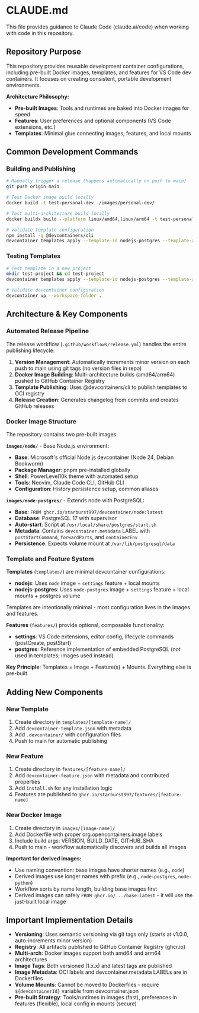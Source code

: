 # CLAUDE.md

This file provides guidance to Claude Code (claude.ai/code) when working with code in this repository.

## Repository Purpose

This repository provides reusable development container configurations, including pre-built Docker images, templates, and features for VS Code dev containers. It focuses on creating consistent, portable development environments.

**Architecture Philosophy:**
- **Pre-built Images**: Tools and runtimes are baked into Docker images for speed
- **Features**: User preferences and optional components (VS Code extensions, etc.)
- **Templates**: Minimal glue connecting images, features, and local mounts

## Common Development Commands

### Building and Publishing

```bash
# Manually trigger a release (happens automatically on push to main)
git push origin main

# Test Docker image build locally
docker build -t test-personal-dev ./images/personal-dev/

# Test multi-architecture build locally
docker buildx build --platform linux/amd64,linux/arm64 -t test-personal-dev ./images/personal-dev/

# Validate template configuration
npm install -g @devcontainers/cli
devcontainer templates apply --template-id nodejs-postgres --template-args '{}' --target-folder test-output
```

### Testing Templates

```bash
# Test template in a new project
mkdir test-project && cd test-project
devcontainer templates apply --template-id nodejs-postgres --template-args '{"nodeVersion":"24","postgresVersion":"latest"}' --target-folder .

# Validate devcontainer configuration
devcontainer up --workspace-folder .
```

## Architecture & Key Components

### Automated Release Pipeline

The release workflow (`.github/workflows/release.yml`) handles the entire publishing lifecycle:
1. **Version Management**: Automatically increments minor version on each push to main using git tags (no version files in repo)
2. **Docker Image Building**: Multi-architecture builds (amd64/arm64) pushed to GitHub Container Registry
3. **Template Publishing**: Uses @devcontainers/cli to publish templates to OCI registry
4. **Release Creation**: Generates changelog from commits and creates GitHub releases

### Docker Image Structure

The repository contains two pre-built images:

**`images/node/`** - Base Node.js environment:
- **Base**: Microsoft's official Node.js devcontainer (Node 24, Debian Bookworm)
- **Package Manager**: pnpm pre-installed globally
- **Shell**: PowerLevel10k theme with automated setup
- **Tools**: Neovim, Claude Code CLI, GitHub CLI
- **Configuration**: History persistence setup, common aliases

**`images/node-postgres/`** - Extends node with PostgreSQL:
- **Base**: `FROM ghcr.io/starburst997/devcontainer/node:latest`
- **Database**: PostgreSQL 17 with supervisor
- **Auto-start**: Script at `/usr/local/share/postgres/start.sh`
- **Metadata**: Contains `devcontainer.metadata` LABEL with `postStartCommand`, `forwardPorts`, and `containerEnv`
- **Persistence**: Expects volume mount at `/var/lib/postgresql/data`

### Template and Feature System

**Templates** (`templates/`) are minimal devcontainer configurations:
- **nodejs**: Uses `node` image + `settings` feature + local mounts
- **nodejs-postgres**: Uses `node-postgres` image + `settings` feature + local mounts + postgres volume

Templates are intentionally minimal - most configuration lives in the images and features.

**Features** (`features/`) provide optional, composable functionality:
- **settings**: VS Code extensions, editor config, lifecycle commands (postCreate, postStart)
- **postgres**: Reference implementation of embedded PostgreSQL (not used in templates; images used instead)

**Key Principle**: Templates = Image + Feature(s) + Mounts. Everything else is pre-built.

## Adding New Components

### New Template
1. Create directory in `templates/[template-name]/`
2. Add `devcontainer-template.json` with metadata
3. Add `.devcontainer/` with configuration files
4. Push to main for automatic publishing

### New Feature
1. Create directory in `features/[feature-name]/`
2. Add `devcontainer-feature.json` with metadata and contributed properties
3. Add `install.sh` for any installation logic
4. Features are published to `ghcr.io/starburst997/features/[feature-name]`

### New Docker Image
1. Create directory in `images/[image-name]/`
2. Add Dockerfile with proper org.opencontainers.image labels
3. Include build args: VERSION, BUILD_DATE, GITHUB_SHA
4. Push to main - workflow automatically discovers and builds all images

**Important for derived images:**
- Use naming convention: base images have shorter names (e.g., `node`)
- Derived images use longer names with prefix (e.g., `node-postgres`, `node-python`)
- Workflow sorts by name length, building base images first
- Derived images can safely `FROM ghcr.io/.../base:latest` - it will use the just-built local image

## Important Implementation Details

- **Versioning**: Uses semantic versioning via git tags only (starts at v1.0.0, auto-increments minor version)
- **Registry**: All artifacts published to GitHub Container Registry (ghcr.io)
- **Multi-arch**: Docker images support both amd64 and arm64 architectures
- **Image Tags**: Both versioned (1.x.x) and latest tags are published
- **Image Metadata**: OCI labels and devcontainer.metadata LABELs are in Dockerfiles
- **Volume Mounts**: Cannot be moved to Dockerfiles - require `${devcontainerId}` variable from devcontainer.json
- **Pre-built Strategy**: Tools/runtimes in images (fast), preferences in features (flexible), local config in mounts (secure)
